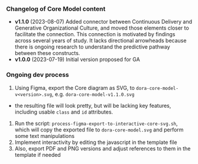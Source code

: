 ### Changelog of Core Model content

- **v1.1.0** (2023-08-07) Added connector between Continuous Delivery and Generative Organizational Culture, and moved those elements closer to facilitate the connection. This connection is motivated by findings across several years of study. It lacks directional arrowheads because there is ongoing research to understand the predictive pathway between these constructs.
- **v1.0.0** (2023-07-19) Initial version proposed for GA


### Ongoing dev process

1. Using Figma, export the Core diagram as SVG, to `dora-core-model-v<version>.svg`, e.g. `dora-core-model-v1.1.0.svg`
  * the resulting file will look pretty, but will be lacking key features, including usable `class` and `id` attributes.
1. Run the script: `process-figma-export-to-interactive-core-svg.sh`, which will copy the exported file to `dora-core-model.svg` and perform some text manipulations
1. Implement interactivity by editing the javascript in the template file
1. Also, export PDF and PNG versions and adjust references to them in the template if needed
